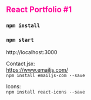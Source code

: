 <h2 style="color: #f09;">React Portfolio #1</h2>


### `npm install`
### `npm start`
http://localhost:3000

Contact.jsx: <br>
https://www.emailjs.com/ <br>
`npm install emailjs-com --save`<br>

Icons:<br>
`npm install react-icons --save`